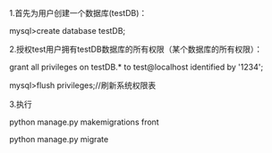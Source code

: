 1.首先为用户创建一个数据库(testDB)：

mysql>create database testDB;

2.授权test用户拥有testDB数据库的所有权限（某个数据库的所有权限）：

grant all privileges on testDB.* to test@localhost identified by '1234';

mysql>flush privileges;//刷新系统权限表

3.执行

python manage.py makemigrations front

python manage.py migrate